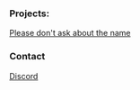 ### Projects:
[Please don't ask about the name](https://github.com/Programming-2/Lil-Sheds-Get-Good-In)

### Contact
[Discord](https://www.discordapp.com/users/147537282906193920)
